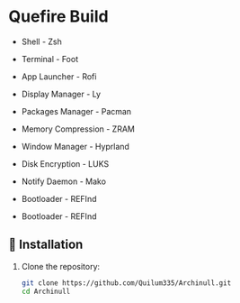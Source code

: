 # Quefire Build 

- Shell - Zsh
- Terminal - Foot
- App Launcher - Rofi
- Display Manager - Ly
- Packages Manager - Pacman
- Memory Compression - ZRAM
- Window Manager - Hyprland
- Disk Encryption - LUKS
- Notify Daemon - Mako
- Bootloader - REFInd







- Bootloader - REFInd



## 🔧 Installation

1. Clone the repository:
   ```bash
   git clone https://github.com/Quilum335/Archinull.git
   cd Archinull
